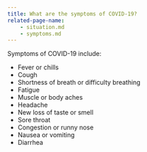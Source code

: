 ```yaml
---
title: What are the symptoms of COVID-19?
related-page-name:
    - situation.md
    - symptoms.md
---
```


Symptoms of COVID-19 include:

- Fever or chills
- Cough
- Shortness of breath or difficulty breathing
- Fatigue
- Muscle or body aches
- Headache
- New loss of taste or smell
- Sore throat
- Congestion or runny nose
- Nausea or vomiting
- Diarrhea